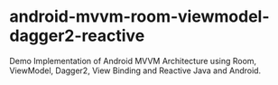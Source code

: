 # android-mvvm-room-viewmodel-dagger2-reactive
Demo Implementation of Android MVVM Architecture using Room, ViewModel, Dagger2, View Binding and Reactive Java and Android.
